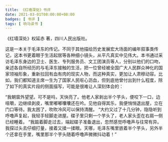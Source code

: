 ```yaml
---
title: 《红墙深处》书评
date: 2021-03-01T08:00:00+08:00
badges: [ 书评 ]
tags: [ 响马读书 ]
---
```


《红墙深处》权延赤 著，四川人民出版社。

这是一本关于毛泽东的传记。不同于其他描绘历史发展宏大场面的编年叙事类传记，这本书更着眼于生活起居等各种细小镜头，从平凡真实中见伟大。本书通过采访毛泽东身边的卫士、医生、专列服务员、文工团演员等人，分别以他们的口吻，亲述各自所经历的与毛泽东接触的生活，把一位曾经被全国广大人民群众神化的国家领袖形象，重新拉回有血有肉的现实人物，而这种真实，更加让人肃穆动容。比如，我们都知道主席一生为了国家人民呕心沥血，但到底他曾付出到什么程度，除了如下的真实片段的侧面描写，可能是很难让人深刻体会的：

“我朝窗外望望。可不是吗，天快亮了。他老人家剥出半个芋头，便咬下一口，边咀嚼，边继续剥皮，嘴里嘟嘟囔囔还在吟。见他自得其乐，我便悄悄退出屋，立在门口等待。我太困了，吹吹冷风可以保持清醒。
“大约又过了十几分钟，隐隐听到呼噜声复起，我轻手轻脚走进屋。碟子里只剩一个芋头了，老人家头歪在右肩一侧已经睡着。
“我踮着脚走过去，端起碟子准备退出，忽然感觉呼噜声与往常有异。我探过头去仔细打量，接着又揉一揉眼。天哪，毛泽东嘴里嵌着半个芋头，另外半个还拿在手里，嘴里那半个芋头随着呼噜声微微抖动着！”
